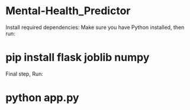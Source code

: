 # Mental-Health_Predictor
Install required dependencies:
Make sure you have Python installed, then run:

# pip install flask joblib numpy

Final step, Run: 

# python app.py
